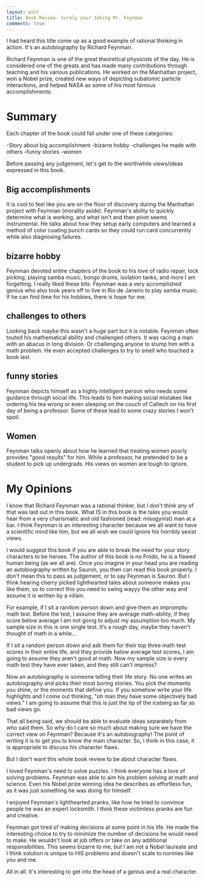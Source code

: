 ```yaml
---
layout: post
title: Book Review- Surely your Joking Mr. Feynman
comments: true
---
```


I had heard this title come up as a good example of rational thinking in action. It's an autobiography by Richard Feynman.

Richard Feynman is one of the great theoretical physicists of the day. He is considered one of the greats and has made many contributions through teaching and his various publications. He worked on the Manhattan project, won a Nobel prize, created new ways of depicting subatomic particle interactions, and helped NASA as some of his most famous accomplishments.

# Summary

Each chapter of the book could fall under one of these categories:

-Story about big accomplishment
-bizarre hobby
-challenges he made with others
-funny stories
-women

Before passing any judgement, let's get to the worthwhile views/ideas expressed in this book.

## Big accomplishments
It is cool to feel like you are on the floor of discovery during the Manhattan project with Feynman (morality aside). Feynman's ability to quickly determine what is working, and what isn't and then pivot seems instrumental. He talks about how they setup early computers and learned a method of color coating punch cards so they could run card concurrently while also diagnosing failures.

## bizarre hobby
Feynman devoted entire chapters of the book to his love of radio repair, lock picking, playing samba music, bongo drums, isolation tanks, and more I am forgetting. I really liked these bits. Feynman was a very accomplished genius who also took  years off to live in Rio de Janeiro to play samba music. If he can find time for his hobbies, there is hope for me.

## challenges to others
Looking back maybe this wasn't a huge part but it is notable. Feynman often touted his mathematical ability and challenged others. It was racing a man with an abacus in long division. Or challenging anyone to stump him with a math problem. He even accepted challenges to try to smell who touched a book last.

## funny stories
Feynman depicts himself as a highly intelligent person who needs some guidance through social life. This leads to him making social mistakes like ordering his tea wrong or even sleeping on the couch of Caltech on his first day of being a professor. Some of these lead to some crazy stories I won't spoil.

## Women
Feynman talks openly about how he learned that treating women poorly provides "good results" for him. While a professor, he pretended to be a student to pick up undergrads. His views on women are tough to ignore.

# My Opinions

I know that Richard Feynman was a rational thinker, but I don't think any of that was laid out in this book. What IS in this book is the tales you would hear from a very charismatic and old fashioned (read: misogynist) man at a bar. I think Feynman is an interesting character because we all want to have a scientific mind like him, but we all wish we could ignore his horribly sexist views.

I would suggest this book if you are able to break the need for your story characters to be heroes. The author of this book is no Frodo, he is a flawed human being (as we all are). Once you imagine in your head you are reading an autobiography written by Sauron, you then can read this book properly. I don't mean this to pass as judgement, or to say Feynman is Sauron. But I think hearing cherry picked lighthearted tales about someone makes you like them, so to correct this you need to swing wayyy the other way and assume it is written by a villain.

For example, if I sit a random person down and give them an impromptu math test. Before the test, I assume they are average math-ability; if they score below average I am not going to adjust my assumption too much. My sample size in this is one single test. It’s a rough day, maybe they haven't thought of math in a while... 

If I sit a random person down and ask them for their top three math test scores in their entire life, and they provide below average test scores, I am going to assume they aren't good at math. Now my sample size is every math test they have ever taken, and they still can't impress?

Now an autobiography is someone telling their life story. No one writes an autobiography and picks their most boring stories. You pick the moments you shine, or the moments that define you. If you somehow write your life highlights and I come out thinking, "oh man they have some objectively bad views." I am going to assume that this is just the tip of the iceberg as far as bad views go.

That all being said, we should be able to evaluate ideas separately from who said them.  So why do I care so much about making sure we have the correct view on Feynman? Because it's an autobiography! The point of writing it is to get you to know the main character. So, I think in this case, it is appropriate to discuss his character flaws.

But I don't want this whole book review to be about character flaws.

I loved Feynman's need to solve puzzles. I think everyone has a love of solving problems. Feynman was able to aim his problem solving at math and science. Even his Nobel prize winning idea he describes as effortless fun, as it was just something he was doing for himself.

I enjoyed Feynman's lighthearted pranks, like how he tried to convince people he was an expert locksmith. I think these victimless pranks are fun and creative.

Feynman got tired of making decisions at some point in his life. He made the interesting choice to try to minimize the number of decisions he would need to make. He wouldn't look at job offers or take on any additional responsibilities. This seems bizarre to me, but I am not a Nobel laureate and I think solution is unique to HIS problems and doesn't scale to normies like you and me.

All in all. It's interesting to get into the head of a genius and a real character.